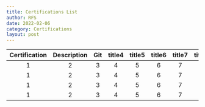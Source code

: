 ```yaml
---
title: Certifications List
author: RFS
date: 2022-02-06
category: Certifications
layout: post
---
```


<div class="table-wrapper" markdown="block">

|Certification|Description|Git|title4|title5|title6|title7|title8|
|:-:|:-:|:-:|:-:|:-:|:-:|:-:|:-:|
|1|2|3|4|5|6|7|8|
|1|2|3|4|5|6|7|8|
|1|2|3|4|5|6|7|8|
|1|2|3|4|5|6|7|8|

</div>